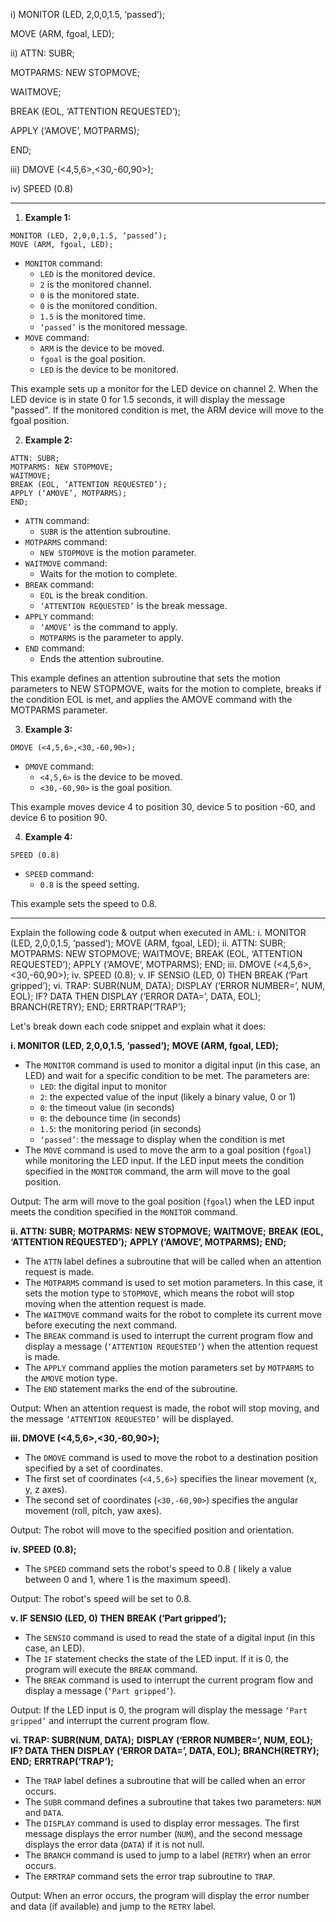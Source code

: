 i) MONITOR (LED, 2,0,0,1.5, ‘passed’);

MOVE (ARM, fgoal, LED);

ii) ATTN: SUBR;

MOTPARMS: NEW STOPMOVE;

WAITMOVE;

BREAK (EOL, ‘ATTENTION REQUESTED’);

APPLY (‘AMOVE’, MOTPARMS);

END;

iii) DMOVE (<4,5,6>,<30,-60,90>);

iv) SPEED (0.8)


-----------

1. **Example 1:**

```
MONITOR (LED, 2,0,0,1.5, ‘passed’);
MOVE (ARM, fgoal, LED);
```

* `MONITOR` command:
	+ `LED` is the monitored device.
	+ `2` is the monitored channel.
	+ `0` is the monitored state.
	+ `0` is the monitored condition.
	+ `1.5` is the monitored time.
	+ `‘passed’` is the monitored message.
* `MOVE` command:
	+ `ARM` is the device to be moved.
	+ `fgoal` is the goal position.
	+ `LED` is the device to be monitored.

This example sets up a monitor for the LED device on channel 2. When the LED device is in state 0 for 1.5 seconds, it will display the message "passed". If the monitored condition is met, the ARM device will move to the fgoal position.

2. **Example 2:**

```
ATTN: SUBR;
MOTPARMS: NEW STOPMOVE;
WAITMOVE;
BREAK (EOL, ‘ATTENTION REQUESTED’);
APPLY (‘AMOVE’, MOTPARMS);
END;
```

* `ATTN` command:
	+ `SUBR` is the attention subroutine.
* `MOTPARMS` command:
	+ `NEW STOPMOVE` is the motion parameter.
* `WAITMOVE` command:
	+ Waits for the motion to complete.
* `BREAK` command:
	+ `EOL` is the break condition.
	+ `‘ATTENTION REQUESTED’` is the break message.
* `APPLY` command:
	+ `‘AMOVE’` is the command to apply.
	+ `MOTPARMS` is the parameter to apply.
* `END` command:
	+ Ends the attention subroutine.

This example defines an attention subroutine that sets the motion parameters to NEW STOPMOVE, waits for the motion to complete, breaks if the condition EOL is met, and applies the AMOVE command with the MOTPARMS parameter.

3. **Example 3:**

```
DMOVE (<4,5,6>,<30,-60,90>);
```

* `DMOVE` command:
	+ `<4,5,6>` is the device to be moved.
	+ `<30,-60,90>` is the goal position.

This example moves device 4 to position 30, device 5 to position -60, and device 6 to position 90.

4. **Example 4:**

```
SPEED (0.8)
```

* `SPEED` command:
	+ `0.8` is the speed setting.

This example sets the speed to 0.8.


-------------

Explain the following code & output when executed in AML:
i. MONITOR (LED, 2,0,0,1.5, ‘passed’);
MOVE (ARM, fgoal, LED);
ii. ATTN: SUBR;
MOTPARMS: NEW STOPMOVE;
WAITMOVE;
BREAK (EOL, ‘ATTENTION REQUESTED’);
APPLY (‘AMOVE’, MOTPARMS);
END;
iii. DMOVE (<4,5,6>,<30,-60,90>);
iv. SPEED (0.8);
v. IF SENSIO (LED, 0) THEN
BREAK (‘Part gripped’);
vi. TRAP: SUBR(NUM, DATA);
DISPLAY (‘ERROR NUMBER=’, NUM, EOL);
IF? DATA THEN
DISPLAY (‘ERROR DATA=’, DATA, EOL);
BRANCH(RETRY);
END;
ERRTRAP(‘TRAP’);


Let's break down each code snippet and explain what it does:

**i. MONITOR (LED, 2,0,0,1.5, ‘passed’);**
**MOVE (ARM, fgoal, LED);**

* The `MONITOR` command is used to monitor a digital input (in this case, an LED) and wait for a specific condition to be met. The parameters are:
	+ `LED`: the digital input to monitor
	+ `2`: the expected value of the input (likely a binary value, 0 or 1)
	+ `0`: the timeout value (in seconds)
	+ `0`: the debounce time (in seconds)
	+ `1.5`: the monitoring period (in seconds)
	+ `‘passed’`: the message to display when the condition is met
* The `MOVE` command is used to move the arm to a goal position (`fgoal`) while monitoring the LED input. If the LED input meets the condition specified in the `MONITOR` command, the arm will move to the goal position.

Output: The arm will move to the goal position (`fgoal`) when the LED input meets the condition specified in the `MONITOR` command.

**ii. ATTN: SUBR;**
**MOTPARMS: NEW STOPMOVE;**
**WAITMOVE;**
**BREAK (EOL, ‘ATTENTION REQUESTED’);**
**APPLY (‘AMOVE’, MOTPARMS);**
**END;**

* The `ATTN` label defines a subroutine that will be called when an attention request is made.
* The `MOTPARMS` command is used to set motion parameters. In this case, it sets the motion type to `STOPMOVE`, which means the robot will stop moving when the attention request is made.
* The `WAITMOVE` command waits for the robot to complete its current move before executing the next command.
* The `BREAK` command is used to interrupt the current program flow and display a message (`‘ATTENTION REQUESTED’`) when the attention request is made.
* The `APPLY` command applies the motion parameters set by `MOTPARMS` to the `AMOVE` motion type.
* The `END` statement marks the end of the subroutine.

Output: When an attention request is made, the robot will stop moving, and the message `‘ATTENTION REQUESTED’` will be displayed.

**iii. DMOVE (<4,5,6>,<30,-60,90>);**

* The `DMOVE` command is used to move the robot to a destination position specified by a set of coordinates.
* The first set of coordinates (`<4,5,6>`) specifies the linear movement (x, y, z axes).
* The second set of coordinates (`<30,-60,90>`) specifies the angular movement (roll, pitch, yaw axes).

Output: The robot will move to the specified position and orientation.

**iv. SPEED (0.8);**

* The `SPEED` command sets the robot's speed to 0.8 ( likely a value between 0 and 1, where 1 is the maximum speed).

Output: The robot's speed will be set to 0.8.

**v. IF SENSIO (LED, 0) THEN**
**BREAK (‘Part gripped’);**

* The `SENSIO` command is used to read the state of a digital input (in this case, an LED).
* The `IF` statement checks the state of the LED input. If it is 0, the program will execute the `BREAK` command.
* The `BREAK` command is used to interrupt the current program flow and display a message (`‘Part gripped’`).

Output: If the LED input is 0, the program will display the message `‘Part gripped’` and interrupt the current program flow.

**vi. TRAP: SUBR(NUM, DATA);**
**DISPLAY (‘ERROR NUMBER=’, NUM, EOL);**
**IF? DATA THEN**
**DISPLAY (‘ERROR DATA=’, DATA, EOL);**
**BRANCH(RETRY);**
**END;**
**ERRTRAP(‘TRAP’);**

* The `TRAP` label defines a subroutine that will be called when an error occurs.
* The `SUBR` command defines a subroutine that takes two parameters: `NUM` and `DATA`.
* The `DISPLAY` command is used to display error messages. The first message displays the error number (`NUM`), and the second message displays the error data (`DATA`) if it is not null.
* The `BRANCH` command is used to jump to a label (`RETRY`) when an error occurs.
* The `ERRTRAP` command sets the error trap subroutine to `TRAP`.

Output: When an error occurs, the program will display the error number and data (if available) and jump to the `RETRY` label.

